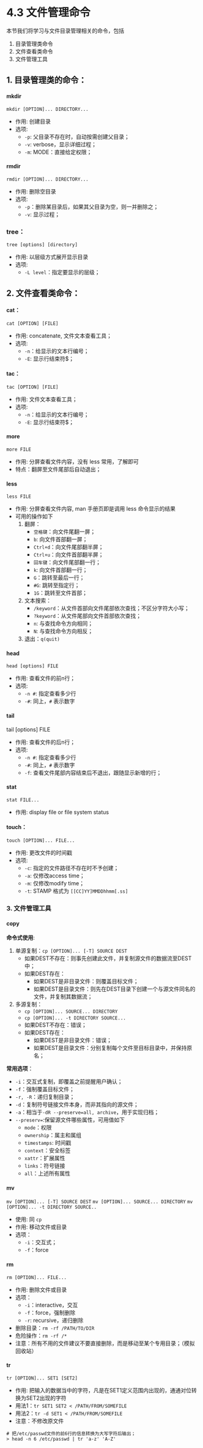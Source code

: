 # 4.3 文件管理命令
本节我们将学习与文件目录管理相关的命令，包括
1. 目录管理类命令
2. 文件查看类命令
3. 文件管理工具

## 1. 目录管理类的命令：
#### mkdir
`mkdir [OPTION]... DIRECTORY...`
- 作用: 创建目录
- 选项:
	- `-p`: 父目录不存在时，自动按需创建父目录；
	- `-v`: verbose，显示详细过程；
	- `-m`: MODE：直接给定权限；

#### rmdir
`rmdir [OPTION]... DIRECTORY...`
- 作用: 删除空目录
- 选项:
	- `-p`：删除某目录后，如果其父目录为空，则一并删除之；
	- `-v`: 显示过程；

### tree：
`tree [options] [directory]`
- 作用: 以层级方式展开显示目录
- 选项:
	- `-L level`：指定要显示的层级；


## 2. 文件查看类命令：
#### cat：
`cat [OPTION] [FILE]`
- 作用: concatenate, 文件文本查看工具；
- 选项:				
	- `-n`：给显示的文本行编号；
	- `-E`: 显示行结束符$；

#### tac：
`tac [OPTION] [FILE]`
- 作用: 文件文本查看工具；
- 选项:				
	- `-n`：给显示的文本行编号；
	- `-E`: 显示行结束符$；

#### more
`more FILE`
- 作用: 分屏查看文件内容，没有 less 常用，了解即可
- 特点：翻屏至文件尾部后自动退出；

#### less
`less FILE`
- 作用: 分屏查看文件内容, man 手册页即是调用 less 命令显示的结果
- 可用的操作如下
	1. 翻屏：
		- `空格键`：向文件尾翻一屏；
		- `b`: 向文件首部翻一屏；
		- `Ctrl+d`：向文件尾部翻半屏；
		- `Ctrl+u`：向文件首部翻半屏；
		- `回车键`：向文件尾部翻一行；
		- `k`: 向文件首部翻一行；
		- `G`：跳转至最后一行；
		- `#G`: 跳转至指定行；
		- `1G`：跳转至文件首部；
	2. 文本搜索：
		- `/keyword`：从文件首部向文件尾部依次查找；不区分字符大小写；
		- `?keyword`：从文件尾部向文件首部依次查找；
		- `n`: 与查找命令方向相同；
		- `N`: 与查找命令方向相反；
	3. 退出：`q(quit)`


#### head
`head [options] FILE`
- 作用: 查看文件的前n行；
- 选项:					
	- `-n #`: 指定查看多少行
	- `-#`: 同上，`#` 表示数字

#### tail
tail [options] FILE
- 作用: 查看文件的后n行；
- 选项:
	- `-n #`: 指定查看多少行
	- `-#`: 同上，`#` 表示数字
	- `-f`: 查看文件尾部内容结束后不退出，跟随显示新增的行；

#### stat
`stat FILE...`
- 作用: display file or file system status

	
#### touch：
`touch [OPTION]... FILE...`
- 作用: 更改文件的时间戳
- 选项:
	- `-c`: 指定的文件路径不存在时不予创建；
	- `-a`: 仅修改access time；
	- `-m`: 仅修改modify time；
	- `-t`: STAMP 格式为 `[[CC]YY]MMDDhhmm[.ss]`
	

### 3. 文件管理工具
#### copy
**命令式使用**:
1. 单源复制：`cp [OPTION]... [-T] SOURCE DEST`
	- 如果DEST不存在：则事先创建此文件，并复制源文件的数据流至DEST中；
	- 如果DEST存在：
		- 如果DEST是非目录文件：则覆盖目标文件；
		- 如果DEST是目录文件：则先在DEST目录下创建一个与源文件同名的文件，并复制其数据流；
2. 多源复制：
	- `cp [OPTION]... SOURCE... DIRECTORY`
	- `cp [OPTION]... -t DIRECTORY SOURCE...`
	- 如果DEST不存在：错误；
	- 如果DEST存在：
		- 如果DEST是非目录文件：错误；
		- 如果DEST是目录文件：分别复制每个文件至目标目录中，并保持原名；

**常用选项**：
- `-i`：交互式复制，即覆盖之前提醒用户确认；
- `-f`：强制覆盖目标文件；
- `-r, -R`：递归复制目录；
- `-d`：复制符号链接文件本身，而非其指向的源文件；
- `-a`：相当于`-dR --preserve=all, archive`，用于实现归档；
- `--preserv=`:保留源文件哪些属性，可用值如下
	- `mode`：权限
	- `ownership`：属主和属组
	- `timestamps`: 时间戳
	- `context`：安全标签
	- `xattr`：扩展属性
	- `links`：符号链接
	- `all`：上述所有属性

#### mv
`mv [OPTION]... [-T] SOURCE DEST`
`mv [OPTION]... SOURCE... DIRECTORY`
`mv [OPTION]... -t DIRECTORY SOURCE..`   	
- 使用: 同 `cp`
- 作用: 移动文件或目录
- 选项：
	- `-i`：交互式；
	- `-f`：force

#### rm
`rm [OPTION]... FILE...`
- 作用: 删除文件或目录
- 选项：
	- `-i`：interactive，交互
	- `-f`：force，强制删除
	- `-r`: recursive，递归删除
- 删除目录：`rm -rf /PATH/TO/DIR`
- 危险操作：`rm -rf /*`
- 注意：所有不用的文件建议不要直接删除，而是移动至某个专用目录；（模拟回收站）


#### tr
`tr [OPTION]... SET1 [SET2]`
- 作用: 把输入的数据当中的字符，凡是在SET1定义范围内出现的，通通对位转换为SET2出现的字符
- 用法1：`tr SET1 SET2 < /PATH/FROM/SOMEFILE`
- 用法2：`tr -d SET1 < /PATH/FROM/SOMEFILE`
- 注意：不修改原文件

```
# 把/etc/passwd文件的前6行的信息转换为大写字符后输出；
> head -n 6 /etc/passwd | tr 'a-z' 'A-Z'
```
